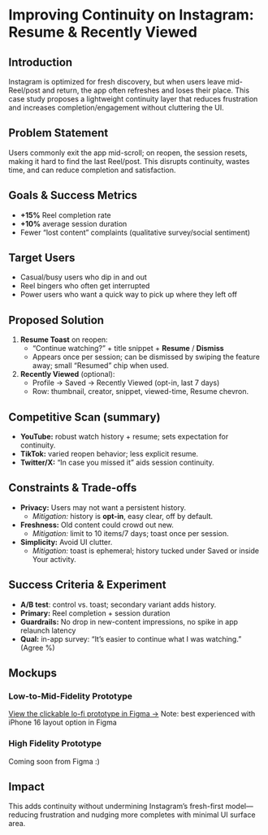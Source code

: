 # Improving Continuity on Instagram: Resume & Recently Viewed

## Introduction
Instagram is optimized for fresh discovery, but when users leave mid-Reel/post and return, the app often refreshes and loses their place. This case study proposes a lightweight continuity layer that reduces frustration and increases completion/engagement without cluttering the UI.

## Problem Statement
Users commonly exit the app mid-scroll; on reopen, the session resets, making it hard to find the last Reel/post. This disrupts continuity, wastes time, and can reduce completion and satisfaction.

## Goals & Success Metrics
- **+15%** Reel completion rate  
- **+10%** average session duration  
- Fewer “lost content” complaints (qualitative survey/social sentiment)

## Target Users
- Casual/busy users who dip in and out  
- Reel bingers who often get interrupted  
- Power users who want a quick way to pick up where they left off

## Proposed Solution
1) **Resume Toast** on reopen:  
   - “Continue watching?” + title snippet + **Resume** / **Dismiss**  
   - Appears once per session; can be dismissed by swiping the feature away; small “Resumed” chip when used.
2) **Recently Viewed** (optional):  
   - Profile → Saved → Recently Viewed (opt-in, last 7 days)  
   - Row: thumbnail, creator, snippet, viewed-time, Resume chevron.

## Competitive Scan (summary)
- **YouTube:** robust watch history + resume; sets expectation for continuity.  
- **TikTok:** varied reopen behavior; less explicit resume.  
- **Twitter/X:** “In case you missed it” aids session continuity.

## Constraints & Trade-offs
- **Privacy:** Users may not want a persistent history.  
  - *Mitigation:* history is **opt-in**, easy clear, off by default.  
- **Freshness:** Old content could crowd out new.  
  - *Mitigation:* limit to 10 items/7 days; toast once per session.  
- **Simplicity:** Avoid UI clutter.  
  - *Mitigation:* toast is ephemeral; history tucked under Saved or inside Your activity.

## Success Criteria & Experiment
- **A/B test**: control vs. toast; secondary variant adds history.  
- **Primary:** Reel completion + session duration  
- **Guardrails:** No drop in new-content impressions, no spike in app relaunch latency  
- **Qual:** in-app survey: “It’s easier to continue what I was watching.” (Agree %)

## Mockups
### Low-to-Mid-Fidelity Prototype
[View the clickable lo-fi prototype in Figma →](https://www.figma.com/make/Hj4xMGy5KGF8qUfDswd6qT/Lofi-Instagram-Prototype?node-id=0-1&t=Ui4FY4i08L1SuKKV-1)
Note: best experienced with iPhone 16 layout option in Figma
### High Fidelity Prototype
Coming soon from Figma :)

## Impact
This adds continuity without undermining Instagram’s fresh-first model—reducing frustration and nudging more completes with minimal UI surface area.
